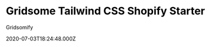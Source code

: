 ---
title: Gridsome Tailwind CSS Shopify Starter
github: https://github.com/bitcoinvsalts/gridsome-shopify-starter
demo: https://gridsome-shopify.netlify.app/
author: Gridsomify
thumbnail: themes/gridsome-shopify.jpg
ssg:
  - Gridsome
cms:
  - Markdown
css:
  - Tailwind
archetype:
  - Ecommerce
date: 2020-07-03T18:24:48.000Z
description: This Gridsome Shopify starter app is built with Tailwind CSS.
draft: false
publish_date: '2020-06-16T19:25:47Z'
update_date: '2020-07-24T13:52:23Z'
github_star: 39
github_fork: 16
---